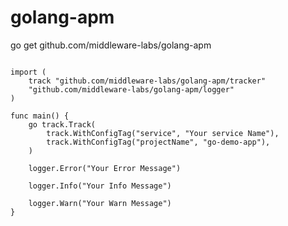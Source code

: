 # golang-apm

go get github.com/middleware-labs/golang-apm


```golang

import (
	track "github.com/middleware-labs/golang-apm/tracker"
	"github.com/middleware-labs/golang-apm/logger"
)

func main() {
	go track.Track(
		track.WithConfigTag("service", "Your service Name"),
		track.WithConfigTag("projectName", "go-demo-app"),
	)
	
	logger.Error("Your Error Message")
	
	logger.Info("Your Info Message")
	
	logger.Warn("Your Warn Message")
}